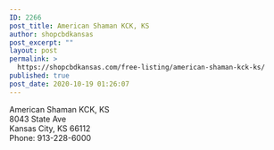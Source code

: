 ```yaml
---
ID: 2266
post_title: American Shaman KCK, KS
author: shopcbdkansas
post_excerpt: ""
layout: post
permalink: >
  https://shopcbdkansas.com/free-listing/american-shaman-kck-ks/
published: true
post_date: 2020-10-19 01:26:07
---
```

<!-- wp:paragraph -->
<p>American Shaman KCK, KS <br>8043 State Ave <br>Kansas City, KS 66112 <br>Phone: 913-228-6000 </p>
<!-- /wp:paragraph -->

<!-- wp:block {"ref":2251} /-->